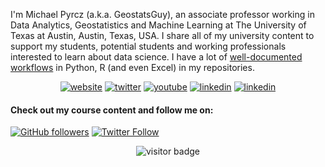 I'm Michael Pyrcz (a.k.a. GeostatsGuy), an associate professor working in Data Analytics, Geostatistics and Machine Learning at The University of Texas at Austin, Austin, Texas, USA. I share all of my university content to support my students, potential students and working professionals interested to learn about data science. I have a lot of [well-documented workflows](https://github.com/GeostatsGuy/Resources) in Python, R (and even Excel) in my repositories.  

<p align="center">
  <a href="http://michaelpyrcz.com"><img src="https://img.icons8.com/fluent/96/000000/domain.png" alt="website"/></a>
  <a href="https://twitter.com/GeostatsGuy"><img src="https://img.icons8.com/color/96/000000/twitter-squared.png" alt="twitter"/></a>
  <a href="https://www.youtube.com/GeostatsGuyLectures"><img src="https://img.icons8.com/color/96/000000/youtube.png" alt="youtube"/></a>
  <a href="https://www.linkedin.com/in/michael-pyrcz-61a648a1"><img src="https://img.icons8.com/color/96/000000/linkedin.png" alt="linkedin"/></a>
  <a href="https://www.github.com/GeostatsGuy"><img src="https://img.icons8.com/color/96/000000/github.png" alt="linkedin"/></a>



#### Check out my course content and follow me on:
[![GitHub followers](https://img.shields.io/github/followers/GeostatsGuy.svg?style=social)](<https://github.com/GeostatsGuy> "GitHub Profile (here)")
[![Twitter Follow](https://img.shields.io/twitter/follow/GeostatsGuy.svg?style=social)](<https://twitter.com/GeostatsGuy> "Twitter")

<script src="https://apis.google.com/js/platform.js"></script>

<div class="g-ytsubscribe" data-channelid="UCLqEr-xV-ceHdXXXrTId5ig" data-layout="default" data-count="default"></div>


<p  align="center">
  <img src="https://visitor-badge.glitch.me/badge?page_id=GeostatsGuy.GeostatsGuy" alt="visitor badge"/>
</p>
